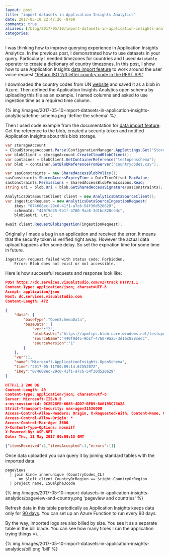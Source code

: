 ```yaml
---
layout: post
title: "import datasets in Application Insights Analytics"
date: 2017-05-10 22:47:26 -0700
comments: true
aliases: [/blog/2017/05/10/import-datasets-in-application-insights-analytics/]
categories: 
---
```


I was thinking how to improve querying experience in Application Insights Analytics. In the previous post, I demonstrated how to use datasets in your query. Particularly I needed timezones for countries and I used `datatable` operator to create a dictionary of country timezones. In this post, I show how to use Application Insights [data import feature](https://docs.microsoft.com/azure/application-insights/app-insights-analytics-import) to work around the user voice request ["Return ISO 2/3 letter country code in the REST API"](https://visualstudio.uservoice.com/forums/357324-application-insights/suggestions/18964777-return-iso-2-3-letter-country-code-in-the-rest-api).

I downloaded the country codes from UN [website](https://unstats.un.org/unsd/methodology/m49/) and saved it as a blob in Azure. Then defined the Application Insights Analytics open schema by uploading this file as an example. I named columns and asked to use ingestion time as a required time column.

{% img /images/2017-05-10-import-datasets-in-application-insights-analytics/define-schema.png 'define the schema' %}

Then I used code example from the documentation for [data import feature](https://docs.microsoft.com/azure/application-insights/app-insights-analytics-import). Get the reference to the blob, created a security token and notified Application Insights about this blob storage.

``` csharp
var storageAccount 
= CloudStorageAccount.Parse(ConfigurationManager.AppSettings.Get("StorageConnectionString"));
var blobClient = storageAccount.CreateCloudBlobClient();
var container = blobClient.GetContainerReference("testopenschema");
var blob = container.GetBlobReferenceFromServer("countrycodes.csv");

var sasConstraints = new SharedAccessBlobPolicy();
sasConstraints.SharedAccessExpiryTime = DateTimeOffset.MaxValue;
sasConstraints.Permissions = SharedAccessBlobPermissions.Read;
string uri = blob.Uri + blob.GetSharedAccessSignature(sasConstraints);

AnalyticsDataSourceClient client = new AnalyticsDataSourceClient();
var ingestionRequest = new AnalyticsDataSourceIngestionRequest(
    ikey: "074608ec-29c0-41f1-a7c6-54f30d520629", 
    schemaId: "440f9d45-9b1f-4760-9aa5-3d1bc828cedc", 
    blobSasUri: uri);

await client.RequestBlobIngestion(ingestionRequest);
```

Originally I made a bug in an application and received the error. It means that the security token is verified right away. However the actual data upload happens after some delay. So set the expiration time for some time in future.

```
Ingestion request failed with status code: Forbidden. 
    Error: Blob does not exist or not accessible.
```

Here is how successful requests and response look like:

``` json
POST https://dc.services.visualstudio.com/v2/track HTTP/1.1
Content-Type: application/json; charset=UTF-8
Accept: application/json
Host: dc.services.visualstudio.com
Content-Length: 472

{
    "data": {
        "baseType":"OpenSchemaData",
        "baseData": {
            "ver":"2",
            "blobSasUri":"https://apmtips.blob.core.windows.net/testopenschema/countrycodes.csv?sv=2016-05-31&sr=b&sig=y3oWWTWvAefer7N%2FN%2B49sy4j%2BpR2NA%2F7797EvXQAQEk%3D&se=2017-05-12T00%3A09%3A12Z&sp=rl",
            "sourceName":"440f9d45-9b1f-4760-9aa5-3d1bc828cedc",
            "sourceVersion":"1"
        }
    },
    "ver":1,
    "name":"Microsoft.ApplicationInsights.OpenSchema",
    "time":"2017-05-11T00:09:14.6255207Z",
    "iKey":"074608ec-29c0-41f1-a7c6-54f30d520629"
}
```



``` json
HTTP/1.1 200 OK
Content-Length: 49
Content-Type: application/json; charset=utf-8
Server: Microsoft-IIS/8.5
x-ms-session-id: 0C2E28FE-6085-4DD7-BFB9-8A6195C73A2A
Strict-Transport-Security: max-age=31536000
Access-Control-Allow-Headers: Origin, X-Requested-With, Content-Name, Content-Type, Accept
Access-Control-Allow-Origin: *
Access-Control-Max-Age: 3600
X-Content-Type-Options: nosniff
X-Powered-By: ASP.NET
Date: Thu, 11 May 2017 00:09:15 GMT

{"itemsReceived":1,"itemsAccepted":1,"errors":[]}
```

Once data uploaded you can query it by joining standard tables with the imported data:

```
pageViews 
  | join kind= innerunique (CountryCodes_CL) 
      on $left.client_CountryOrRegion == $right.CountryOrRegion
  | project name, ISOalpha3code  
```

{% img /images/2017-05-10-import-datasets-in-application-insights-analytics/pageview-and-country.png 'pageview and countries' %}

Refresh data in this table periodically as Application Insights keeps data only for [90 days](https://docs.microsoft.com/en-us/azure/application-insights/app-insights-data-retention-privacy#how-long-is-the-data-kept). You can set up an Azure Function to run every 90 days.

By the way, imported logs are also billed by size. You see it as a separate table in the bill blade. You can see how many times I run the application trying things =)...

{% img /images/2017-05-10-import-datasets-in-application-insights-analytics/bill.png 'bill' %}
